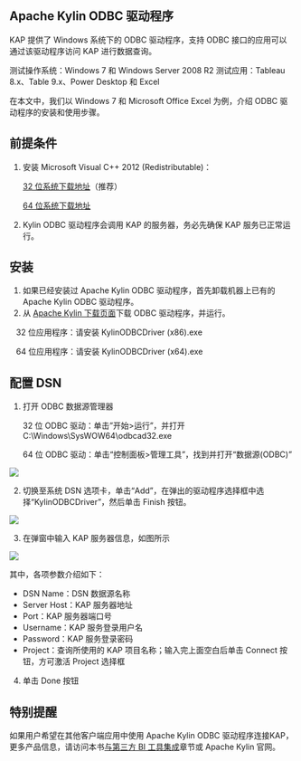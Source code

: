 ## Apache Kylin ODBC 驱动程序

KAP 提供了 Windows 系统下的 ODBC 驱动程序，支持 ODBC 接口的应用可以通过该驱动程序访问 KAP 进行数据查询。

测试操作系统：Windows 7 和 Windows Server 2008 R2
测试应用：Tableau 8.x、Table 9.x、Power Desktop 和 Excel

在本文中，我们以 Windows 7 和 Microsoft Office Excel 为例，介绍 ODBC 驱动程序的安装和使用步骤。

## 前提条件 

1. 安装 Microsoft Visual C++ 2012 (Redistributable)：

   [32 位系统下载地址](http://download.microsoft.com/download/1/6/B/16B06F60-3B20-4FF2-B699-5E9B7962F9AE/VSU_4/vcredist_x86.exe)（推荐）

   [64 位系统下载地址](http://download.microsoft.com/download/1/6/B/16B06F60-3B20-4FF2-B699-5E9B7962F9AE/VSU_4/vcredist_x64.exe)

2. Kylin ODBC 驱动程序会调用 KAP 的服务器，务必先确保 KAP 服务已正常运行。

## 安装

1.  如果已经安装过 Apache Kylin ODBC 驱动程序，首先卸载机器上已有的 Apache Kylin ODBC 驱动程序。
2.  从 [Apache Kylin 下载页面](http://kylin.apache.org/download)下载 ODBC 驱动程序，并运行。

    32 位应用程序：请安装 KylinODBCDriver \(x86\).exe

    64 位应用程序：请安装 KylinODBCDriver \(x64\).exe

## 配置 DSN

1.  打开 ODBC 数据源管理器

    32 位 ODBC 驱动：单击”开始&gt;运行”，并打开 C:\Windows\SysWOW64\odbcad32.exe

    64 位 ODBC 驱动：单击“控制面板&gt;管理工具”，找到并打开“数据源(ODBC)”

![](images/odbc_01.png)

2.  切换至系统 DSN 选项卡，单击“Add”，在弹出的驱动程序选择框中选择“KylinODBCDriver”，然后单击 Finish 按钮。

![](images/odbc_02.png)

3.  在弹窗中输入 KAP 服务器信息，如图所示

![](images/odbc_03.png)

其中，各项参数介绍如下：

* DSN Name：DSN 数据源名称
* Server Host：KAP 服务器地址
* Port：KAP 服务器端口号
* Username：KAP 服务登录用户名
* Password：KAP 服务登录密码
* Project：查询所使用的 KAP 项目名称；输入完上面空白后单击 Connect 按钮，方可激活 Project 选择框

4.  单击 Done 按钮



## 特别提醒

如果用户希望在其他客户端应用中使用 Apache Kylin ODBC 驱动程序连接KAP，更多产品信息，请访问本书[与第三方 BI 工具集成](../integration/README.md)章节或 Apache Kylin 官网。

